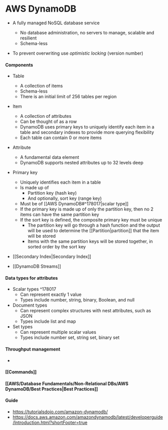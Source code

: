 # AWS DynamoDB

- A fully managed NoSQL database service
	- No database administration, no servers to manage, scalable and resilient
	- Schema-less

- To prevent overwriting use *optimistic locking* (version number)

#### Components
- Table
	- A collection of items
	- Schema-less
	- There is an initial limit of 256 tables per region

- Item
	- A collection of attributes
	- Can be thought of as a row
	- DynamoDB uses primary keys to uniquely identify each item in a table and secondary indexes to provide more querying flexibility
	- Each table can contain 0 or more items

- Attribute
	- A fundamental data element
	- DynamoDB supports nested attributes up to 32 levels deep

- Primary key
	- Uniquely identifies each item in a table
	- Is made up of 
		- Partition key (hash key)
		- And optionally, sort key (range key)
	- Must be of [[AWS DynamoDB#^178017|scalar type]]
	- If the primary key is made up of only the partition key, then no 2 items can have the same partition key
	- If the sort key is defined, the composite primary key must be unique
		- The partition key will go through a hash function and the output will be used to determine the [[Partition|partition]] that the item will be stored
		- Items with the same partition keys will be stored together, in sorted order by the sort key

- [[Secondary Index|Secondary Index]]

- [[DynamoDB Streams]]

#### Data types for attributes
- Scalar types ^178017
	- Can represent exactly 1 value
	- Types include number, string, binary, Boolean, and null
- Document types
	- Can represent complex structures with nest attributes, such as JSON
	- Types include list and map
- Set types
	- Can represent multiple scalar values
	- Types include number set, string set, binary set


#### Throughput management
- 

#### [[Commands]]

#### [[AWS/Database Fundamentals/Non-Relational DBs/AWS DynamoDB/Best Practices|Best Practices]]

#### Guide
- https://tutorialsdojo.com/amazon-dynamodb/
- https://docs.aws.amazon.com/amazondynamodb/latest/developerguide/Introduction.html?shortFooter=true




